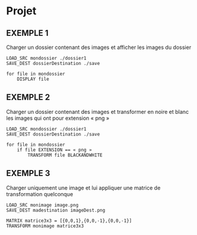 # Projet
## EXEMPLE 1
Charger un dossier contenant des images et afficher les images du dossier
```
LOAD_SRC mondossier ./dossier1
SAVE_DEST dossierDestination ./save

for file in mondossier
	DISPLAY file
```

## EXEMPLE 2
Charger un dossier contenant des images et transformer en noire et blanc les images qui ont pour extension « png »
```
LOAD_SRC mondossier ./dossier1
SAVE_DEST dossierDestination ./save

for file in mondossier
	if file EXTENSION == « png »
		TRANSFORM file BLACKANDWHITE
```

## EXEMPLE 3
Charger uniquement une image et lui appliquer une matrice de transformation quelconque
```
LOAD_SRC monimage image.png
SAVE_DEST madestination imageDest.png

MATRIX matrice3x3 = [{0,0,1},{0,0,-1},{0,0,-1}]
TRANSFORM monimage matrice3x3
```

